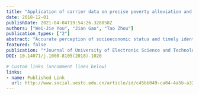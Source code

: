 ```yaml
---
title: "Application of carrier data on precise poverty alleviation and emergency management"
date: 2018-12-01
publishDate: 2021-04-04T19:54:26.328058Z
authors: ["Wei-Jie You", "Jian Gao", "Tao Zhou"]
publication_types: ["2"]
abstract: "Accurate perception of socioeconomic status and timely identification of emergencies are critical to smart social governance, however, traditional public sector data and statistical analysis methods cannot meet the accuracy and real-time requirements. Recently, large-scale data accumulated by the private sector, with many advantages including low acquisition cost, real-time updates and high spatio-temporal resolution, provide new directions for tackling the problem. This paper overviews the application of carrier data in combination with deep mining analysis algorithms on precise poverty alleviation and emergency management, and further discusses some prospects of applying carrier data to quantitatively evaluate the effect of poverty alleviation and disaster relief and to improve the decision-making efficiency and governance capability."
featured: false
publication: "*Journal of University of Electronic Science and Technology of China (Social Sciences Edition)*"
DOI: 10.14071/j.1008-8105(2018)-1020

# Custom links (uncomment lines below)
links:
- name: Published Link
  url: http://www.social.uestc.edu.cn/article/id/c45bb049-ca04-4a5b-a324-4e037e404d48
---
```


